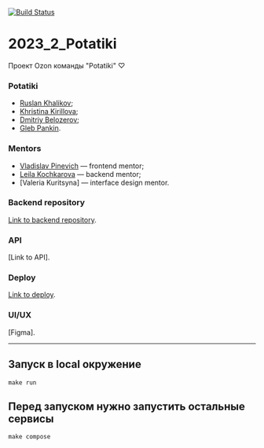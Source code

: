 [![Build Status](https://github.com/go-park-mail-ru/2023_2_potatiki/actions/workflows/action-config.yaml/badge.svg)](https://github.com/go-park-mail-ru/2023_2_potatiki/actions/workflows/action-config.yaml)
# 2023_2_Potatiki
Проект Ozon команды "Potatiki" ♡

### Potatiki

* [Ruslan Khalikov](https://github.com/fitzplsr);
* [Khristina Kirillova](https://github.com/khristina455);
* [Dmitriy Belozerov](https://github.com/scremyda);
* [Gleb Pankin](https://github.com/MrDjeb).

### Mentors

* [Vladislav Pinevich](https://github.com/tUnknownLegend) — frontend mentor;
* [Leila Kochkarova](https://github.com/k-t-l-h) — backend mentor;
* [Valeria Kuritsyna] — interface design mentor.

### Backend repository
[Link to backend repository](https://github.com/go-park-mail-ru/2023_2_potatiki).

### API
[Link to API].

### Deploy
[Link to deploy](https://zuzu-market.ru/).

### UI/UX
[Figma].

----

## Запуск в local окружение

```
make run
```

## Перед запуском нужно запустить остальные сервисы

```
make compose
```
